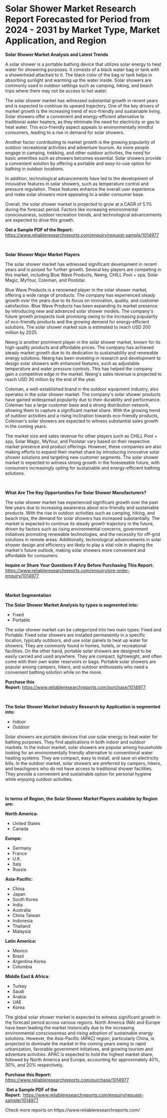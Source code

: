 <p><h1>Solar Shower Market Research Report Forecasted for Period from 2024 -  2031 by Market Type, Market Application, and Region</h1></p><p><strong>Solar Shower Market Analysis and Latest Trends</strong></p>
<p><p>A solar shower is a portable bathing device that utilizes solar energy to heat water for showering purposes. It consists of a black water bag or tank with a showerhead attached to it. The black color of the bag or tank helps in absorbing sunlight and warming up the water inside. Solar showers are commonly used in outdoor settings such as camping, hiking, and beach trips where there may not be access to hot water.</p><p>The solar shower market has witnessed substantial growth in recent years and is expected to continue its upward trajectory. One of the key drivers of market growth is the increasing trend of eco-friendly and sustainable living. Solar showers offer a convenient and energy-efficient alternative to traditional water heaters, as they eliminate the need for electricity or gas to heat water. This eco-friendly aspect appeals to environmentally mindful consumers, leading to a rise in demand for solar showers.</p><p>Another factor contributing to market growth is the growing popularity of outdoor recreational activities and adventure tourism. As more people engage in camping, trekking, and other outdoor activities, the need for basic amenities such as showers becomes essential. Solar showers provide a convenient solution by offering a portable and easy-to-use option for bathing in outdoor locations.</p><p>In addition, technological advancements have led to the development of innovative features in solar showers, such as temperature control and pressure regulation. These features enhance the overall user experience and make solar showers more appealing to a wider consumer base.</p><p>Overall, the solar shower market is projected to grow at a CAGR of 5.1% during the forecast period. Factors like increasing environmental consciousness, outdoor recreation trends, and technological advancements are expected to drive this growth.</p></p>
<p><strong>Get a Sample PDF of the Report:&nbsp;</strong> <a href="https://www.reliableresearchreports.com/enquiry/request-sample/1014977">https://www.reliableresearchreports.com/enquiry/request-sample/1014977</a></p>
<p>&nbsp;</p>
<p><strong>Solar Shower Major Market Players</strong></p>
<p><p>The solar shower market has witnessed significant development in recent years and is poised for further growth. Several key players are competing in this market, including Blue Wave Products, Neerg, CHILL Pool + spa, Solar Magic, MyYour, Coleman, and Poolstar.</p><p>Blue Wave Products is a renowned player in the solar shower market, offering a wide range of products. The company has experienced steady growth over the years due to its focus on innovation, quality, and customer satisfaction. Blue Wave Products has been expanding its market presence by introducing new and advanced solar shower models. The company's future growth prospects look promising owing to the increasing popularity of eco-friendly products and the growing demand for energy-efficient solutions. The solar shower market size is estimated to reach USD 200 million by 2025.</p><p>Neerg is another prominent player in the solar shower market, known for its high-quality products and affordable prices. The company has achieved steady market growth due to its dedication to sustainability and renewable energy solutions. Neerg has been investing in research and development to design solar showers with enhanced features, such as adjustable temperature and water pressure controls. This has helped the company gain a competitive edge in the market. Neerg's sales revenue is projected to reach USD 30 million by the end of the year.</p><p>Coleman, a well-established brand in the outdoor equipment industry, also operates in the solar shower market. The company's solar shower products have gained widespread popularity due to their durability and performance. Coleman has a large customer base and a strong distribution network, allowing them to capture a significant market share. With the growing trend of outdoor activities and a rising inclination towards eco-friendly products, Coleman's solar showers are expected to witness substantial sales growth in the coming years.</p><p>The market size and sales revenue for other players such as CHILL Pool + spa, Solar Magic, MyYour, and Poolstar vary based on their respective market presence and product offerings. However, these companies are also making efforts to expand their market share by introducing innovative solar shower solutions and targeting new customer segments. The solar shower market is expected to witness strong growth in the foreseeable future, with consumers increasingly opting for sustainable and energy-efficient bathing solutions.</p></p>
<p>&nbsp;</p>
<p><strong>What Are The Key Opportunities For Solar Shower Manufacturers?</strong></p>
<p><p>The solar shower market has experienced significant growth over the past few years due to increasing awareness about eco-friendly and sustainable products. With the rise in outdoor activities such as camping, hiking, and beach trips, the demand for solar showers has increased substantially. The market is expected to continue its steady growth trajectory in the future, driven by factors such as rising environmental concerns, government initiatives promoting renewable technologies, and the necessity for off-grid solutions in remote areas. Additionally, technological advancements in solar shower design and efficiency are likely to play a vital role in shaping the market's future outlook, making solar showers more convenient and affordable for consumers.</p></p>
<p><strong>Inquire or Share Your Questions If Any Before Purchasing This Report:</strong> <a href="https://www.reliableresearchreports.com/enquiry/pre-order-enquiry/1014977">https://www.reliableresearchreports.com/enquiry/pre-order-enquiry/1014977</a></p>
<p>&nbsp;</p>
<p><strong>Market Segmentation</strong></p>
<p><strong>The Solar Shower Market Analysis by types is segmented into:</strong></p>
<p><ul><li>Fixed</li><li>Portable</li></ul></p>
<p><p>The solar shower market can be categorized into two main types: Fixed and Portable. Fixed solar showers are installed permanently in a specific location, typically outdoors, and use solar panels to heat up water for showers. They are commonly found in homes, hotels, or recreational facilities. On the other hand, portable solar showers are designed to be easily carried and used anywhere. They are compact, lightweight, and often come with their own water reservoirs or bags. Portable solar showers are popular among campers, hikers, and outdoor enthusiasts who need a convenient bathing solution while on the move.</p></p>
<p><strong>Purchase this Report:&nbsp;</strong><a href="https://www.reliableresearchreports.com/purchase/1014977">https://www.reliableresearchreports.com/purchase/1014977</a></p>
<p>&nbsp;</p>
<p><strong>The Solar Shower Market Industry Research by Application is segmented into:</strong></p>
<p><ul><li>Indoor</li><li>Outdoor</li></ul></p>
<p><p>Solar showers are portable devices that use solar energy to heat water for bathing purposes. They find applications in both indoor and outdoor markets. In the indoor market, solar showers are popular among households looking for an environmentally friendly alternative to conventional water heating systems. They are compact, easy to install, and save on electricity bills. In the outdoor market, solar showers are preferred by campers, hikers, and beachgoers who do not have access to traditional shower facilities. They provide a convenient and sustainable option for personal hygiene while enjoying outdoor activities.</p></p>
<p>&nbsp;</p>
<p><strong>In terms of Region, the Solar Shower Market Players available by Region are:</strong></p>
<p>
    <p> <strong> North America: </strong>
        <ul>
            <li>United States</li>
            <li>Canada</li>
        </ul>
        </p> 
    <p> <strong> Europe: </strong>
        <ul>
            <li>Germany</li>
            <li>France</li>
            <li>U.K.</li>
            <li>Italy</li>
            <li>Russia</li>
        </ul>
        </p> 
    <p> <strong> Asia-Pacific: </strong>
        <ul>
            <li>China</li>
            <li>Japan</li>
            <li>South Korea</li>
            <li>India</li>
            <li>Australia</li>
            <li>China Taiwan</li>
            <li>Indonesia</li>
            <li>Thailand</li>
            <li>Malaysia</li>
        </ul>
        </p> 
    <p> <strong> Latin America: </strong>
        <ul>
            <li>Mexico</li>
            <li>Brazil</li>
            <li>Argentina Korea</li>
            <li>Colombia</li>
        </ul>
        </p> 
    <p> <strong> Middle East & Africa: </strong>
        <ul>
            <li>Turkey</li>
            <li>Saudi</li>
            <li>Arabia</li>
            <li>UAE</li>
            <li>Korea</li>
        </ul>
    </p>
    </p>
<p><p>The global solar shower market is expected to witness significant growth in the forecast period across various regions. North America (NA) and Europe have been leading the market historically due to the increasing environmental consciousness and rising adoption of sustainable energy solutions. However, the Asia-Pacific (APAC) region, particularly China, is projected to dominate the market in the coming years owing to rapid urbanization, favorable government initiatives, and growing tourism and adventure activities. APAC is expected to hold the highest market share, followed by North America and Europe, accounting for approximately 40%, 30%, and 20% respectively.</p></p>
<p><strong>Purchase this Report: </strong><a href="https://www.reliableresearchreports.com/purchase/1014977">https://www.reliableresearchreports.com/purchase/1014977</a></p>
<p>&nbsp;<strong>Get a Sample PDF of the Report:&nbsp;&nbsp;</strong><a href="https://www.reliableresearchreports.com/enquiry/request-sample/1014977">https://www.reliableresearchreports.com/enquiry/request-sample/1014977</a></p>
<p><strong></strong></p>
<p>Check more reports on https://www.reliableresearchreports.com/</p>